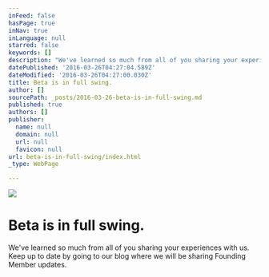 ```yaml
---
inFeed: false
hasPage: true
inNav: true
inLanguage: null
starred: false
keywords: []
description: "We've learned so much from all of you sharing your experiences with us. Keep up to date by going to our blog where we will be sharing Founding Member updates."
datePublished: '2016-03-26T04:27:04.589Z'
dateModified: '2016-03-26T04:27:00.030Z'
title: Beta is in full swing.
author: []
sourcePath: _posts/2016-03-26-beta-is-in-full-swing.md
published: true
authors: []
publisher:
  name: null
  domain: null
  url: null
  favicon: null
url: beta-is-in-full-swing/index.html
_type: WebPage

---
```

![](https://s3-us-west-2.amazonaws.com/the-grid-img/p/fabbbc837c4af922bd9b0d5c4052cf794c4fca60.png)

# Beta is in full swing.

We've learned so much from all of you sharing your experiences with us. Keep up to date by going to our blog where we will be sharing Founding Member updates.